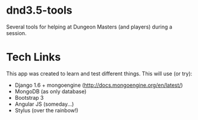 dnd3.5-tools
============

Several tools for helping at Dungeon Masters (and players) during a session.

Tech Links
============
This app was created to learn and test different things. This will use (or try):

* Django 1.6 + mongoengine (http://docs.mongoengine.org/en/latest/)
* MongoDB (as only database)
* Bootstrap 3
* Angular JS (someday...)
* Stylus (over the rainbow!)